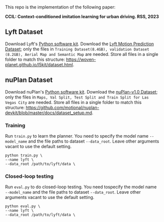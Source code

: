 This repo is the implementation of the following paper:

**CCIL: Context-conditioned imitation learning for urban driving. RSS, 2023**

## Lyft Dataset
Download Lyft's [Python software kit](https://github.com/woven-planet/l5kit). 
Download the [Lyft Motion Prediction Dataset](https://level-5.global/download/); only the files in ```Training Dataset(8.4GB), validation Dataset (8.2GB), Aerial Map and Semantic Map``` are needed. 
Store all files in a single folder to match this structure: https://woven-planet.github.io/l5kit/dataset.html.

## nuPlan Dataset
Download nuPlan's [Python software kit](https://github.com/motional/nuplan-devkit). 
Download the [nuPlan-v1.0 Dataset](https://www.nuscenes.org/nuplan#download); only the files in ```Maps, Val Split, Test Split and Train Split for Las Vegas City``` are needed. 
Store all files in a single folder to match this structure: https://github.com/motional/nuplan-devkit/blob/master/docs/dataset_setup.md.

### Training
Run ```train.py``` to learn the planner. You need to specify the model name ```--model_name``` and the file paths to dataset ```--data_root```. Leave other arguments vacant to use the default setting.
```shell
python train.py \
--name lyft \
--data_root /path/to/lyft/data \
```

### Closed-loop testing
Run ```eval.py``` to do closed-loop testing. You need tospecify the model name ```--model_name``` and the file paths to dataset ```--data_root```. Leave other arguments vacant to use the default setting.
```shell
python eval.py \
--name lyft \
--data_root /path/to/lyft/data \
```

